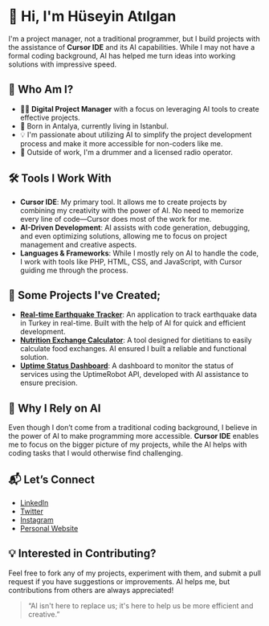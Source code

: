# 👋 Hi, I'm Hüseyin Atılgan

I'm a project manager, not a traditional programmer, but I build projects with the assistance of **Cursor IDE** and its AI capabilities. While I may not have a formal coding background, AI has helped me turn ideas into working solutions with impressive speed.

## 🚀 Who Am I?
- 🧑‍💻 **Digital Project Manager** with a focus on leveraging AI tools to create effective projects.
- 📍 Born in Antalya, currently living in Istanbul.
- 💡 I'm passionate about utilizing AI to simplify the project development process and make it more accessible for non-coders like me.
- 🥁 Outside of work, I'm a drummer and a licensed radio operator.

## 🛠️ Tools I Work With
- **Cursor IDE**: My primary tool. It allows me to create projects by combining my creativity with the power of AI. No need to memorize every line of code—Cursor does most of the work for me.
- **AI-Driven Development**: AI assists with code generation, debugging, and even optimizing solutions, allowing me to focus on project management and creative aspects.
- **Languages & Frameworks**: While I mostly rely on AI to handle the code, I work with tools like PHP, HTML, CSS, and JavaScript, with Cursor guiding me through the process.

## 🌟 Some Projects I've Created;
- [**Real-time Earthquake Tracker**](https://github.com/huseyinatilgan/turkiye-deprem-takip): An application to track earthquake data in Turkey in real-time. Built with the help of AI for quick and efficient development.
- [**Nutrition Exchange Calculator**](https://github.com/huseyinatilgan/nutrition-exchange-calculator): A tool designed for dietitians to easily calculate food exchanges. AI ensured I built a reliable and functional solution.
- [**Uptime Status Dashboard**](https://github.com/huseyinatilgan/uptime-status): A dashboard to monitor the status of services using the UptimeRobot API, developed with AI assistance to ensure precision.

## 🤖 Why I Rely on AI
Even though I don’t come from a traditional coding background, I believe in the power of AI to make programming more accessible. **Cursor IDE** enables me to focus on the bigger picture of my projects, while the AI helps with coding tasks that I would otherwise find challenging. 

## 📬 Let’s Connect
- [LinkedIn](https://www.linkedin.com/in/huseyin-atilgan/)
- [Twitter](https://twitter.com/hsynatilgan)
- [Instagram](https://www.instagram.com/hsynatlgn/)
- [Personal Website](https://www.huseyinatilgan.com)

## 💡 Interested in Contributing?
Feel free to fork any of my projects, experiment with them, and submit a pull request if you have suggestions or improvements. AI helps me, but contributions from others are always appreciated!

> “AI isn't here to replace us; it's here to help us be more efficient and creative.” 

